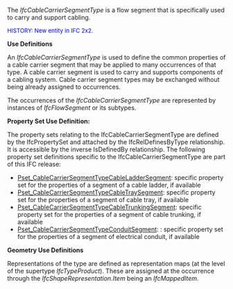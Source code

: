 The _IfcCableCarrierSegmentType_ is a flow segment that is specifically used to carry and support cabling.

> <font color="#0000ff" size="-1">
HISTORY: New entity
in IFC 2x2.</font>

****Use Definitions****

An _IfcCableCarrierSegmentType_ is used to define the common properties of a cable carrier segment that may be applied to many occurrences of that type. A cable carrier segment is used to carry and supports components of a cabling system. Cable carrier segment types may be exchanged without being already assigned to occurrences.

The occurrences of the _IfcCableCarrierSegmentType_ are represented by instances of _IfcFlowSegment_ or its subtypes.

****Property Set Use Definition:****

The property sets relating to the IfcCableCarrierSegmentType are defined by the IfcPropertySet and attached by the IfcRelDefinesByType relationship. It is accessible by the inverse IsDefinedBy relationship. The following property set definitions specific to the IfcCableCarrierSegmentType are part of this IFC release:

* [Pset_CableCarrierSegmentTypeCableLadderSegment](../../psd/IfcElectricalDomain/Pset_CableCarrierSegmentTypeCableLadderSegment.xml): specific property set for the properties of a segment of a cable ladder, if available 
* [Pset_CableCarrierSegmentTypeCableTraySegment](../../psd/IfcElectricalDomain/Pset_CableCarrierSegmentTypeCableTraySegment.xml): specific property set for the properties of a segment of cable tray, if available
* [Pset_CableCarrierSegmentTypeCableTrunkingSegment](../../psd/IfcElectricalDomain/Pset_CableCarrierSegmentTypeCableTrunkingSegment.xml): specific property set for the properties of a segment of cable trunking, if available
* [Pset_CableCarrierSegmentTypeConduitSegment](../../psd/IfcElectricalDomain/Pset_CableCarrierSegmentTypeConduitSegment.xml): : specific property set for the properties of a segment of electrical conduit, if available

****Geometry Use Definitions****

Representations of the type are defined as representation maps (at the level of the supertype _IfcTypeProduct_). These are assigned at the occurrence through the _IfcShapeRepresentation.Item_ being an _IfcMappedItem_.